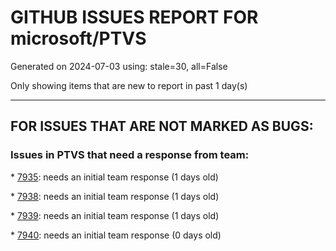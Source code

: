 
# GITHUB ISSUES REPORT FOR microsoft/PTVS


Generated on 2024-07-03 using: stale=30, all=False


Only showing items that are new to report in past 1 day(s)


---

## FOR ISSUES THAT ARE NOT MARKED AS BUGS:


### Issues in PTVS that need a response from team:


\* [7935](https://github.com/microsoft/PTVS/issues/7935 "Conda environment is not detected after restart the VS."): needs an initial team response (1 days old)

\* [7938](https://github.com/microsoft/PTVS/issues/7938 "Please, help me. My Cookiecutter Classifier template is not installing (MS Visual Studio 2022)"): needs an initial team response (1 days old)

\* [7939](https://github.com/microsoft/PTVS/issues/7939 "It shows empty window after clicking &quot;Open details&quot; on the .vsp file."): needs an initial team response (1 days old)

\* [7940](https://github.com/microsoft/PTVS/issues/7940 "Open interactive window，loading all the time after entering enter in the Anaconda environment."): needs an initial team response (0 days old)
